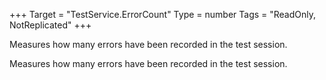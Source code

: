 +++
Target = "TestService.ErrorCount"
Type = number
Tags = "ReadOnly, NotReplicated"
+++

Measures how many errors have been recorded in the test session.	Measures how many errors have been recorded in the test session.